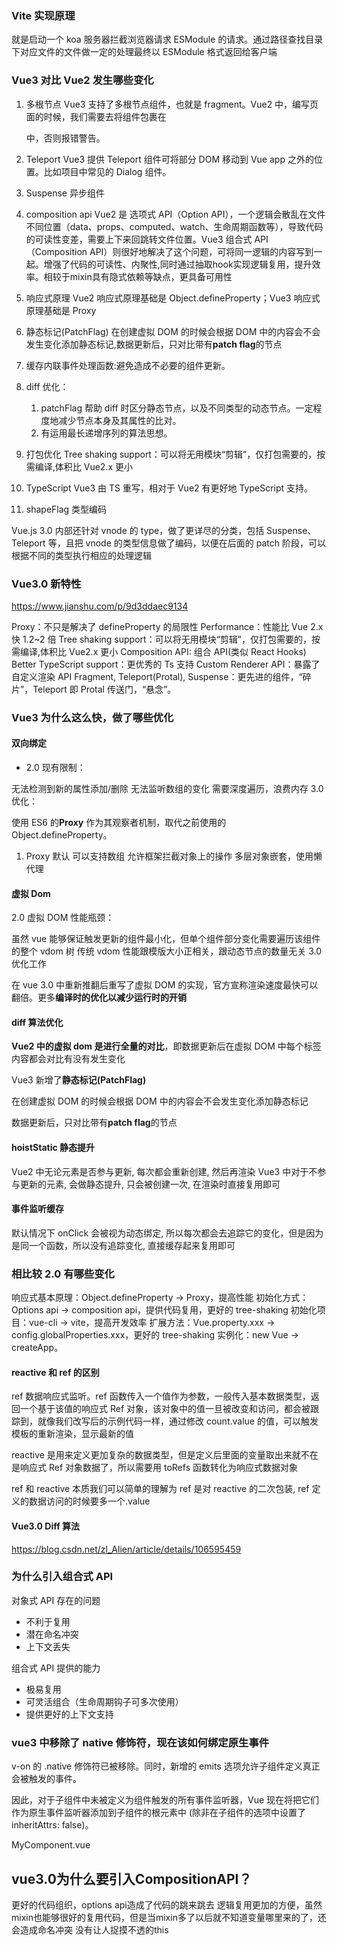 ### Vite 实现原理

就是启动一个 koa 服务器拦截浏览器请求 ESModule 的请求。通过路径查找目录下对应文件的文件做一定的处理最终以 ESModule 格式返回给客户端

### Vue3 对比 Vue2 发生哪些变化

1. 多根节点
   Vue3 支持了多根节点组件，也就是 fragment。Vue2 中，编写页面的时候，我们需要去将组件包裹在<div>中，否则报错警告。
2. Teleport
   Vue3 提供 Teleport 组件可将部分 DOM 移动到 Vue app 之外的位置。比如项目中常见的 Dialog 组件。
3. Suspense 异步组件
4. composition api
   Vue2 是 选项式 API（Option API），一个逻辑会散乱在文件不同位置（data、props、computed、watch、生命周期函数等），导致代码的可读性变差，需要上下来回跳转文件位置。Vue3 组合式 API（Composition API）则很好地解决了这个问题，可将同一逻辑的内容写到一起。增强了代码的可读性、内聚性,同时通过抽取hook实现逻辑复用，提升效率。相较于mixin具有隐式依赖等缺点，更具备可用性
5. 响应式原理
   Vue2 响应式原理基础是 Object.defineProperty；Vue3 响应式原理基础是 Proxy
6. 静态标记(PatchFlag)
   在创建虚拟 DOM 的时候会根据 DOM 中的内容会不会发生变化添加静态标记,数据更新后，只对比带有**patch flag**的节点

7. 缓存内联事件处理函数:避免造成不必要的组件更新。
8. diff 优化：
   1. patchFlag 帮助 diff 时区分静态节点，以及不同类型的动态节点。一定程度地减少节点本身及其属性的比对。
   2. 有运用最长递增序列的算法思想。
9. 打包优化
   Tree shaking support：可以将无用模块“剪辑”，仅打包需要的，按需编译,体积比 Vue2.x 更小
10. TypeScript
    Vue3 由 TS 重写，相对于 Vue2 有更好地 TypeScript 支持。
11. shapeFlag 类型编码

Vue.js 3.0 内部还针对 vnode 的 type，做了更详尽的分类，包括 Suspense、Teleport 等，且把 vnode 的类型信息做了编码，以便在后面的 patch 阶段，可以根据不同的类型执行相应的处理逻辑

### Vue3.0 新特性

https://www.jianshu.com/p/9d3ddaec9134

Proxy：不只是解决了 defineProperty 的局限性
Performance：性能比 Vue 2.x 快 1.2~2 倍
Tree shaking support：可以将无用模块“剪辑”，仅打包需要的，按需编译,体积比 Vue2.x 更小
Composition API: 组合 API(类似 React Hooks)
Better TypeScript support：更优秀的 Ts 支持
Custom Renderer API：暴露了自定义渲染 API
Fragment, Teleport(Protal), Suspense：更先进的组件，“碎片”，Teleport 即 Protal 传送门，“悬念”。

### Vue3 为什么这么快，做了哪些优化

#### 双向绑定

- 2.0 现有限制：

无法检测到新的属性添加/删除
无法监听数组的变化
需要深度遍历，浪费内存
3.0 优化：

使用 ES6 的**Proxy** 作为其观察者机制，取代之前使用的 Object.defineProperty。

1. Proxy 默认 可以支持数组
   允许框架拦截对象上的操作
   多层对象嵌套，使用懒代理

#### 虚拟 Dom

2.0 虚拟 DOM 性能瓶颈：

虽然 vue 能够保证触发更新的组件最小化，但单个组件部分变化需要遍历该组件的整个 vdom 树
传统 vdom 性能跟模版大小正相关，跟动态节点的数量无关
3.0 优化工作

在 vue 3.0 中重新推翻后重写了虚拟 DOM 的实现，官方宣称渲染速度最快可以翻倍。更多**编译时的优化以减少运行时的开销**

#### diff 算法优化

**Vue2 中的虚拟 dom 是进行全量的对比**，即数据更新后在虚拟 DOM 中每个标签内容都会对比有没有发生变化

Vue3 新增了**静态标记(PatchFlag)**

在创建虚拟 DOM 的时候会根据 DOM 中的内容会不会发生变化添加静态标记

数据更新后，只对比带有**patch flag**的节点

#### hoistStatic 静态提升

Vue2 中无论元素是否参与更新, 每次都会重新创建, 然后再渲染
Vue3 中对于不参与更新的元素, 会做静态提升, 只会被创建一次, 在渲染时直接复用即可

#### 事件监听缓存

默认情况下 onClick 会被视为动态绑定, 所以每次都会去追踪它的变化，但是因为是同一个函数，所以没有追踪变化, 直接缓存起来复用即可

### 相比较 2.0 有哪些变化

响应式基本原理：Object.defineProperty -> Proxy，提高性能
初始化方式：Options api -> composition api，提供代码复用，更好的 tree-shaking
初始化项目：vue-cli -> vite，提高开发效率
扩展方法：Vue.property.xxx -> config.globalProperties.xxx，更好的 tree-shaking
实例化：new Vue -> createApp。

#### reactive 和 ref 的区别

ref 数据响应式监听。ref 函数传入一个值作为参数，一般传入基本数据类型，返回一个基于该值的响应式 Ref 对象，该对象中的值一旦被改变和访问，都会被跟踪到，就像我们改写后的示例代码一样，通过修改 count.value 的值，可以触发模板的重新渲染，显示最新的值

reactive 是用来定义更加复杂的数据类型，但是定义后里面的变量取出来就不在是响应式 Ref 对象数据了，所以需要用 toRefs 函数转化为响应式数据对象

ref 和 reactive 本质我们可以简单的理解为 ref 是对 reactive 的二次包装, ref 定义的数据访问的时候要多一个.value

#### Vue3.0 Diff 算法

https://blog.csdn.net/zl_Alien/article/details/106595459

### 为什么引入组合式 API

对象式 API 存在的问题

- 不利于复用
- 潜在命名冲突
- 上下文丢失

组合式 API 提供的能力

- 极易复用
- 可灵活组合（生命周期钩子可多次使用）
- 提供更好的上下文支持

### vue3 中移除了 native 修饰符，现在该如何绑定原生事件

v-on 的 .native 修饰符已被移除。同时，新增的 emits 选项允许子组件定义真正会被触发的事件。

因此，对于子组件中未被定义为组件触发的所有事件监听器，Vue 现在将把它们作为原生事件监听器添加到子组件的根元素中 (除非在子组件的选项中设置了 inheritAttrs: false)。

<my-component
  v-on:close="handleComponentEvent"
  v-on:click="handleNativeClickEvent"
/>
MyComponent.vue

<script>
  export default {
    emits: ['close']
  }
</script>

## vue3.0为什么要引入CompositionAPI？
更好的代码组织，options api造成了代码的跳来跳去
逻辑复用更加的方便，虽然mixin也能够很好的复用代码，但是当mixin多了以后就不知道变量哪里来的了，还会造成命名冲突
没有让人捉摸不透的this
